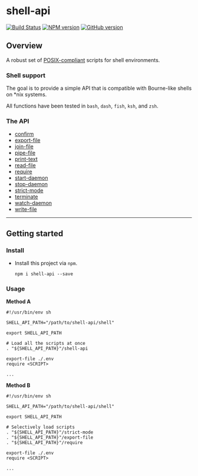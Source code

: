 # shell-api

[![Build Status](https://travis-ci.org/abbotto/shell-api.svg?branch=master)](https://travis-ci.org/abbotto/shell-api)
[![NPM version](https://badge.fury.io/js/shell-api.svg)](http://badge.fury.io/js/shell-api)
[![GitHub version](https://badge.fury.io/gh/abbotto%2Fshell-api.svg)](https://badge.fury.io/gh/abbotto%2Fshell-api)

## Overview

A robust set of [POSIX-compliant](http://pubs.opengroup.org/onlinepubs/9699919799/) scripts for shell environments.

### Shell support

The goal is to provide a simple API that is compatible with Bourne-like shells on *nix systems.

All functions have been tested in `bash`, `dash`, `fish`, `ksh`, and `zsh`.

### The API
- [confirm](doc/api.md#confirm)
- [export-file](doc/api.md#export-file)
- [join-file](doc/api.md#join-file)
- [pipe-file](doc/api.md#pipe-file)
- [print-text](doc/api.md#print-text)
- [read-file](doc/api.md#read-file)
- [require](doc/api.md#require)
- [start-daemon](doc/api.md#start-daemon)
- [stop-daemon](doc/api.md#stop-daemon)
- [strict-mode](doc/api.md#strict-mode)
- [terminate](doc/api.md#terminate)
- [watch-daemon](doc/api.md#watch-daemon)
- [write-file](doc/api.md#write-file)

---

## Getting started

### Install

- Install this project via `npm`.

      npm i shell-api --save

### Usage

**Method A**

    #!/usr/bin/env sh

    SHELL_API_PATH="/path/to/shell-api/shell"

    export SHELL_API_PATH

    # Load all the scripts at once
    . "${SHELL_API_PATH}"/shell-api

    export-file ./.env
    require <SCRIPT>

    ...

**Method B**

    #!/usr/bin/env sh

    SHELL_API_PATH="/path/to/shell-api/shell"

    export SHELL_API_PATH

    # Selectively load scripts
    . "${SHELL_API_PATH}"/strict-mode
    . "${SHELL_API_PATH}"/export-file
    . "${SHELL_API_PATH}"/require

    export-file ./.env
    require <SCRIPT>

    ...

